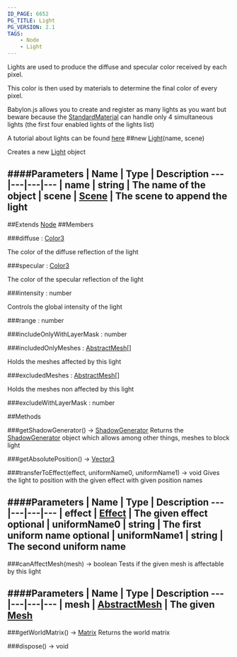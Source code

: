 ```yaml
---
ID_PAGE: 6652
PG_TITLE: Light
PG_VERSION: 2.1
TAGS:
    - Node
    - Light
---
```


Lights are used to produce the diffuse and specular color received by each pixel.

This color is then used by materials to determine the final color of every pixel.

Babylon.js allows you to create and register as many lights as you want but beware because the [StandardMaterial](page.php?p=6729) can handle only 4 simultaneous lights (the first four enabled lights of the lights list)

A tutorial about lights can be found [here](https://github.com/BabylonJS/Babylon.js/wiki/06-Lights)
##new [Light](page.php?p=6652)(name, scene)



Creates a new [Light](page.php?p=6652) object




####Parameters
 | Name | Type | Description
---|---|---|---
 | name | string | The name of the object
 | scene | [Scene](page.php?p=6662) | The scene to append the light
---

##Extends
 [Node](page.php?p=6630)
##Members

###diffuse : [Color3](page.php?p=6748)




The color of the diffuse reflection of the light



###specular : [Color3](page.php?p=6748)




The color of the specular reflection of the light



###intensity : number




Controls the global intensity of the light



###range : number






###includeOnlyWithLayerMask : number


###includedOnlyMeshes : [AbstractMesh](page.php?p=6657)[]




Holds the meshes affected by this light



###excludedMeshes : [AbstractMesh](page.php?p=6657)[]




Holds the meshes non affected by this light









###excludeWithLayerMask : number




##Methods

###getShadowGenerator() &rarr; [ShadowGenerator](page.php?p=6722)
Returns the [ShadowGenerator](page.php?p=6722) object which allows among other things, meshes to block light






###getAbsolutePosition() &rarr; [Vector3](page.php?p=6751)




###transferToEffect(effect, uniformName0, uniformName1) &rarr; void
Gives the light to position with the given effect with given position names





####Parameters
 | Name | Type | Description
---|---|---|---
 | effect | [Effect](page.php?p=6725) | The given effect
optional | uniformName0 | string | The first uniform name
optional | uniformName1 | string | The second uniform name
---

###canAffectMesh(mesh) &rarr; boolean
Tests if the given mesh is affectable by this light





####Parameters
 | Name | Type | Description
---|---|---|---
 | mesh | [AbstractMesh](page.php?p=6657) | The given [Mesh](page.php?p=6659)
---

###getWorldMatrix() &rarr; [Matrix](page.php?p=6754)
Returns the world matrix






###dispose() &rarr; void

